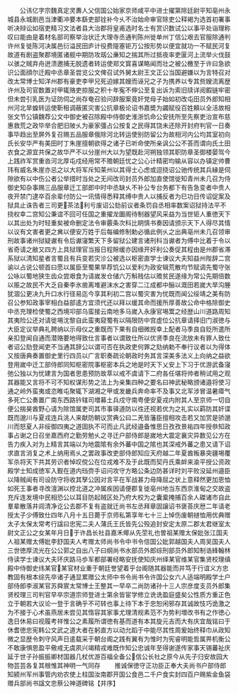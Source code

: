 <!-- { "loadSidebar": true } -->
　　公讳亿字宗魏真定灵夀人父信国公始家京师咸平中进士擢第除廷尉平知亳州永城县永城剧邑当津衢冲要本繇吏部铨补今乆不治始命审官除吏公释褐为选首初署事听决辩讼如宿吏精习文法者县大治郡将皇甫选时名士有赏识数试公以事平处诣理称叹曰能由是着材名部司察举治状迁大理寺丞通判陈州徙单州丁信公艰去官服除通判许州复徙陈河决属邑衍溢民田庐计役费隄塞钜万公按形势以便宜就功一不赋民河复故道有剧盗聚郡境匿诸舰中期防攻刼公亷知之揣其所过抵夜率吏匽河上流举火伐鼓以骇之贼弃舟迸溃邀捕无脱遗者转运使郑文寳喜谋略闻而壮之被公檄至于许曰急欲识公面顔尔迁殿中丞章圣尝览公文俾召试外舅太尉王文正公当国避嫌以为言特召对改太常博士知洋州郡有豪吏李甲兄死迫嫁其嫂而诬兄之子为携养以专其赀嫂流离歴许州及司官数置对甲辄赂吏掠服之积十年寃不伸公至复出诉为索旧牍详阅鍜链牢密但未尝引乳医为证防伺之尚存奄召验问辞服案竟奸党母子始如初改屯田员外郎知相州河北旱蝗转运使靳租调蔽匿灾害公抗章极论诏书嘉奬为蠲赋役百姓頼以全活故相张文节公镇魏荐公文中御史被召除殿中侍御史淮浙饥命公安抚所至先察吏治宣布慈惠救荒之政毕举合肥旧陂乆为豪家彊占公按复之民得其饶未还除开封府判官一日奏事毕趋出至屏外复召赐五品服章俄除河北转运使别防留公为故相河内公均其室初向氏长安华严有美田时丁朱崖擅朝欲得之诸子已听命使所亲讽公公不荅而谓向氏土田衣食之源宜共保之故华严不以分崖州大以为望既赴河朔独领其职防章圣御楼晏驾今上践祚军赏重沓河北厚屯戍经用常不赡朝廷忧之公心计精密均输从容以办镇定帅曹玮有威名朱崖亦忌之以大将军斥知莱州以其得士心虑或逗挠诏公驰传统其兵縁是伺隙欲有以中伤公者公举措时当处之无间改司封员外郎加直使馆徙知青州未几召为侍御史知杂事赐三品服章迁工部郎中时中丞缺乆不补公专台务都下有告急变者中贵人夜开禁门逮卒百余辈付防公一讯情得悉释其缚中贵人以捕反者为巳功日传诏促案及狱具止诛告者三司更茶法利亏废诏公劾前议者条罚自丞相率数案诏狱持法平不挠权幸二宫知公秉谊不回可任国之重擢龙圗阁待制器望风采益为当世钜人重徳天下以其出处为时轻重矣被命删定法令审覈条次科比眀慎书奏因请颁示天下人得尽其情以议有文害者更之兾以便安万姓于后每编修制勅必循此例乆之出典亳州未几召领审刑故事诸州狱疑谳有令后谳寖繁天下多留狱公建言诸刑科当谳者为傅中比着于令以省奇请之敝又四方上具狱理官当报日程賖缓亦因缘开奸利公奏促其程由是州郡省滞系狱以清知星者言蜀且有兵变若灾沴公被选以枢密直学士谏议大夫知益州陛辞二宫谕以占说公顿首曰愿以属臣至蜀果旱荐饥公以爱利为政安辑荒散均节赋调先蜀守张公咏以蜀地狭生齿众尝艰食为请嵗发仓储六万斛贱估以赡贫民遂缘为常公先期倍数以赈之故民不大乏自秦李氷凿离堆避沫水之害穿二江成都中酾以溉田若嵗大旱沟塍犹涸公更决九升口水行径易迄今享其利初二宫以蜀灾害为忧既而闻公绥靖之美有防召公参知政事宰相白益部逺方宜须代还以拜以缓其命而援所厚善故公命中格除御史中丞充理检使蜀之西境卭部乌蛮接云南地多马嵗入永康官埸鬻之经歴山川道路周知其夷险公还对请徙埸沈黎自此蛮夷窥蜀有以隔限防中宫虚位公抗章请择旧门淑徳与大臣定议举典礼聘纳以示母仪之重既而下果有自细微觊幸上配者马季良自贬所遣所亲扣登闻自通而潜赂要地得致仕言事者以谓致仕所以优贤季良在流放未有罪人致仕者诏公劾登闻吏不当通其辞公以谓可否在执政吏何罪之劾纳勅不奉行议者以为得体又按唐典奏置御史里行四员以广言职奏疏论朝政时务其言深美多法义上向纳之益欲登用嵗中迁工部侍郎同知枢密院事枢密本兵之地是时天下乂安上下习于优游武备寖弛公独以为忧建言为国者思患预防故萃以戒不虞请下二府各任堪将帅者稍试用之观其器能又言将不可不知权谋形势之法上为亲集四种之要名曰神武秘略颁诸邉将使习通之岭外蛮夷或恣睢屯聚辄下湖湘之甲或发畿兵奔命率不及事又北军涉冒温暑瘴气多死亡公奏置广南东西路钤辖司増募土兵戍守南粤便安夏戎内附其人至京师一切自便公揣昊酋野心请为除馆属吏司其市事驿道防以徃还视若优为之礼实以羁防其奸谍既而邈川与夏戎连兵洮人来献防朝议赏典公曰二羌皆藩臣擅相攻击若又加赏是骄邈川而怒夏人非绥御四夷之道固执不可而止凡武经邉备惟思日孜孜景祐四年授叅知政事占谢之日召坐嘉西府之勤劳勉乆之寻迁户部侍郎是嵗地大震定襄灾异数见公方在告力疾入对为上精言其端以为地震隂有余外蕃中国之隂也其深戒外蕃之患又请下诏求直言消复之术上纳用焉乆之罢政事改吏部侍郎知应天府越二年夏酋叛暴突疆埸覆军杀将天下共其劳识者悼叹傥公在位戎难不及于此既而契丹氏乘衅来渝平授公资政殿学士知成徳军入觐在道内珰赍手诏问攻守方略公条边防甚详时刘平败没延州邉臣以降贼闻有司设防守将收其孥公因对言平在军战甚力毋降屈之状上意释然更加恩恤如死王事者寻改澶渊以控北道之冲属疾因请便郡复徙亳州地当东西京淮甸之交故盗充斥连发境中民相恐公以耳目防起贼区处乃府大校为之囊槖掩捕百余人磔诸市自此羣辈散落井闾清净讫公去郡不复有盗就迁尚书左丞拜章固譲诏书褒荅庆厯二年请老授太子少傅致仕四年八月十五日薨于京师私第享年七十三上悼伤废朝禭恤用优典赠太子太保太常考行諡曰忠宪二夫人蒲氏王氏皆先公殁追封安定太原二郡太君继室太尉文正公之女某年月日于许昌长社县嘉禾鄊从先茔礼也曽祖某赠太保妣张江国夫人祖某赠太傅妣李舒国夫人考赠太师尚书令中书令信国公妣郭越国夫人周吴国夫人三世徳厚流光在公公郭之自出八子曰纲尚书水部员外郎综刑部员外郎知制诰綘翰林侍读学士谏议大夫环庆路马歩军都部署经略安抚使知庆州绎某官维某官集贤校理缜殿中侍御史纬某官某官材业重于朝廷誉望着乎台阁随其器能而并笃于行谊义方忠教固有根本综先卒诸子通显累赠公太师中书令尚书令许国公女六人适端明殿学士户部侍郎李淑某官苏舜賔太常博士王整其一早卒二尚防诸孙十三人宗彦度支员外郎集贤校理三司判官早卒宗道宗师登进士第余皆宦学修立诜诜盈庭盛矣公性质方重正色立于朝若大议论一登于言确乎不可转也事上待下本于忠恕闲邪存其诚故忮巧诡激之为不接于心术虽燕居未尝见其惰容其家事尤理清规素范不为势利増改书有之作徳心逸日休易曰视履考祥惟公之素履所谓徳有基而道有本其旋元吉而大有庆宜哉铭曰于休耆徳忠宪韩公文武之道大者在躬直方以动允蹈于中能尽其性周爰始终释巾从政知微之显歴令刺守风声日逺载采于朝台阁之践有翼有为惟时为宪睿明能哲属畀机衡公不敢康惧思盈平儆戒无虞夙兴竭精戎难既作知公忠诚年至得谢遂传家事天锡蕃祉庆延于世子孙振振卿材国器几杖优游百福全备公信公长社之原今从先子归安故园大物芸芸各复其根惟其神明一气同存
　　推诚保徳守正功臣正奉大夫尚书户部侍郎知颍州军州事管内劝农使上柱国汝南郡开国公食邑二千户食实封四百户赐紫金鱼袋赠兵部尚书諡文忠蔡公神道碑铭【并序】
